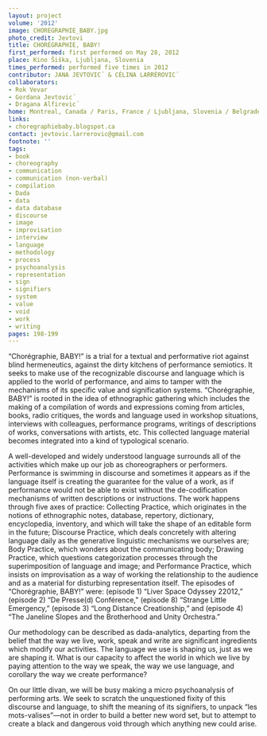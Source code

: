 ```yaml
---
layout: project
volume: '2012'
image: CHOREGRAPHIE_BABY.jpg
photo_credit: Jevtovi
title: CHORÉGRAPHIE, BABY!
first_performed: first performed on May 28, 2012
place: Kino Šiška, Ljubljana, Slovenia
times_performed: performed five times in 2012
contributor: JANA JEVTOVIC´ & CÉLINA LARRÈROVIC´
collaborators:
- Rok Vevar
- Gordana Jevtovic´
- Dragana Alfirevic´
home: Montreal, Canada / Paris, France / Ljubljana, Slovenia / Belgrade, Serbia
links:
- choregraphiebaby.blogspot.ca
contact: jevtovic.larrerovic@gmail.com
footnote: ''
tags:
- book
- choreography
- communication
- communication (non-verbal)
- compilation
- Dada
- data
- data database
- discourse
- image
- improvisation
- interview
- language
- methodology
- process
- psychoanalysis
- representation
- sign
- signifiers
- system
- value
- void
- work
- writing
pages: 198-199
---
```


“Chorégraphie, BABY!” is a trial for a textual and performative riot against blind hermeneutics, against the dirty kitchens of performance semiotics. It seeks to make use of the recognizable discourse and language which is applied to the world of performance, and aims to tamper with the mechanisms of its specific value and signification systems. “Chorégraphie, BABY!” is rooted in the idea of ethnographic gathering which includes the making of a compilation of words and expressions coming from articles, books, radio critiques, the words and language used in workshop situations, interviews with colleagues, performance programs, writings of descriptions of works, conversations with artists, etc. This collected language material becomes integrated into a kind of typological scenario.

A well-developed and widely understood language surrounds all of the activities which make up our job as choreographers or performers. Performance is swimming in discourse and sometimes it appears as if the language itself is creating the guarantee for the value of a work, as if performance would not be able to exist without the de-codification mechanisms of written descriptions or instructions. The work happens through five axes of practice: Collecting Practice, which originates in the notions of ethnographic notes, database, repertory, dictionary, encyclopedia, inventory, and which will take the shape of an editable form in the future; Discourse Practice, which deals concretely with altering language daily as the generative linguistic mechanisms we ourselves are; Body Practice, which wonders about the communicating body; Drawing Practice, which questions categorization processes through the superimposition of language and image; and Performance Practice, which insists on improvisation as a way of working the relationship to the audience and as a material for disturbing representation itself. The episodes of “Chorégraphie, BABY!” were: (episode 1) “Liver Space Odyssey 22012,” (episode 2) “De Presse(d) Conférence,” (episode 8) “Strange Little Emergency,” (episode 3) “Long Distance Creationship,” and (episode 4) “The Janeline Slopes and the Brotherhood and Unity Orchestra.”

Our methodology can be described as dada-analytics, departing from the belief that the way we live, work, speak and write are significant ingredients which modify our activities. The language we use is shaping us, just as we are shaping it. What is our capacity to affect the world in which we live by paying attention to the way we speak, the way we use language, and corollary the way we create performance?

On our little divan, we will be busy making a micro psychoanalysis of performing arts. We seek to scratch the unquestioned fixity of this discourse and language, to shift the meaning of its signifiers, to unpack “les mots-valises”—not in order to build a better new word set, but to attempt to create a black and dangerous void through which anything new could arise.
